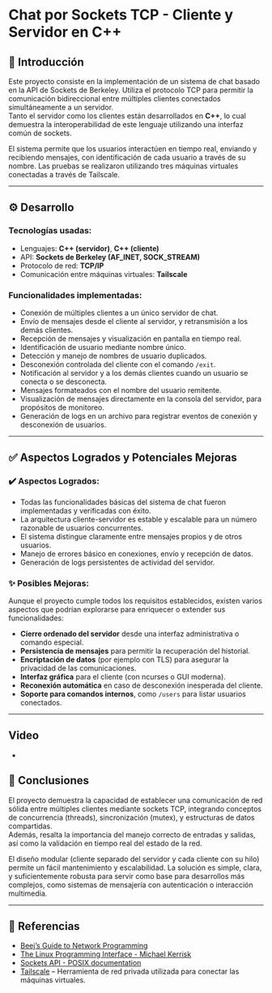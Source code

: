 # Chat por Sockets TCP - Cliente y Servidor en C++

## 🧹 Introducción

Este proyecto consiste en la implementación de un sistema de chat basado en la API de Sockets de Berkeley. Utiliza el protocolo TCP para permitir la comunicación bidireccional entre múltiples clientes conectados simultáneamente a un servidor.  
Tanto el servidor como los clientes están desarrollados en **C++**, lo cual demuestra la interoperabilidad de este lenguaje utilizando una interfaz común de sockets.

El sistema permite que los usuarios interactúen en tiempo real, enviando y recibiendo mensajes, con identificación de cada usuario a través de su nombre. Las pruebas se realizaron utilizando tres máquinas virtuales conectadas a través de Tailscale.

---

## ⚙️ Desarrollo

### Tecnologías usadas:
- Lenguajes: **C++ (servidor)**, **C++ (cliente)**
- API: **Sockets de Berkeley (AF_INET, SOCK_STREAM)**
- Protocolo de red: **TCP/IP**
- Comunicación entre máquinas virtuales: **Tailscale**

### Funcionalidades implementadas:
- Conexión de múltiples clientes a un único servidor de chat.
- Envío de mensajes desde el cliente al servidor, y retransmisión a los demás clientes.
- Recepción de mensajes y visualización en pantalla en tiempo real.
- Identificación de usuario mediante nombre único.
- Detección y manejo de nombres de usuario duplicados.
- Desconexión controlada del cliente con el comando `/exit`.
- Notificación al servidor y a los demás clientes cuando un usuario se conecta o se desconecta.
- Mensajes formateados con el nombre del usuario remitente.
- Visualización de mensajes directamente en la consola del servidor, para propósitos de monitoreo.
- Generación de logs en un archivo para registrar eventos de conexión y desconexión de usuarios.

---

## ✅ Aspectos Logrados y Potenciales Mejoras

### ✔️ Aspectos Logrados:
- Todas las funcionalidades básicas del sistema de chat fueron implementadas y verificadas con éxito.
- La arquitectura cliente-servidor es estable y escalable para un número razonable de usuarios concurrentes.
- El sistema distingue claramente entre mensajes propios y de otros usuarios.
- Manejo de errores básico en conexiones, envío y recepción de datos.
- Generación de logs persistentes de actividad del servidor.

### ✨ Posibles Mejoras:
Aunque el proyecto cumple todos los requisitos establecidos, existen varios aspectos que podrían explorarse para enriquecer o extender sus funcionalidades:
- **Cierre ordenado del servidor** desde una interfaz administrativa o comando especial.
- **Persistencia de mensajes** para permitir la recuperación del historial.
- **Encriptación de datos** (por ejemplo con TLS) para asegurar la privacidad de las comunicaciones.
- **Interfaz gráfica** para el cliente (con ncurses o GUI moderna).
- **Reconexión automática** en caso de desconexión inesperada del cliente.
- **Soporte para comandos internos**, como `/users` para listar usuarios conectados.

---

## Video

-

## 🧠 Conclusiones

El proyecto demuestra la capacidad de establecer una comunicación de red sólida entre múltiples clientes mediante sockets TCP, integrando conceptos de concurrencia (threads), sincronización (mutex), y estructuras de datos compartidas.  
Además, resalta la importancia del manejo correcto de entradas y salidas, así como la validación en tiempo real del estado de la red.

El diseño modular (cliente separado del servidor y cada cliente con su hilo) permite un fácil mantenimiento y escalabilidad. La solución es simple, clara, y suficientemente robusta para servir como base para desarrollos más complejos, como sistemas de mensajería con autenticación o interacción multimedia.

---

## 🔗 Referencias

- [Beej’s Guide to Network Programming](https://beej.us/guide/bgnet/)
- [The Linux Programming Interface - Michael Kerrisk](https://man7.org/tlpi/)
- [Sockets API - POSIX documentation](https://pubs.opengroup.org/onlinepubs/9699919799/)
- [Tailscale](https://tailscale.com/) – Herramienta de red privada utilizada para conectar las máquinas virtuales.

